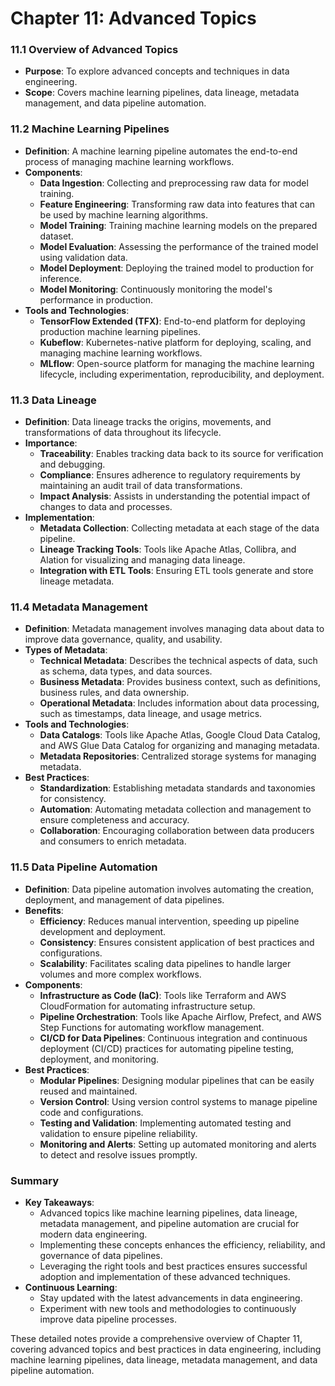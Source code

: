 # Chapter 11: Advanced Topics

### 11.1 Overview of Advanced Topics
- **Purpose**: To explore advanced concepts and techniques in data engineering.
- **Scope**: Covers machine learning pipelines, data lineage, metadata management, and data pipeline automation.

### 11.2 Machine Learning Pipelines
- **Definition**: A machine learning pipeline automates the end-to-end process of managing machine learning workflows.
- **Components**:
  - **Data Ingestion**: Collecting and preprocessing raw data for model training.
  - **Feature Engineering**: Transforming raw data into features that can be used by machine learning algorithms.
  - **Model Training**: Training machine learning models on the prepared dataset.
  - **Model Evaluation**: Assessing the performance of the trained model using validation data.
  - **Model Deployment**: Deploying the trained model to production for inference.
  - **Model Monitoring**: Continuously monitoring the model's performance in production.
- **Tools and Technologies**:
  - **TensorFlow Extended (TFX)**: End-to-end platform for deploying production machine learning pipelines.
  - **Kubeflow**: Kubernetes-native platform for deploying, scaling, and managing machine learning workflows.
  - **MLflow**: Open-source platform for managing the machine learning lifecycle, including experimentation, reproducibility, and deployment.

### 11.3 Data Lineage
- **Definition**: Data lineage tracks the origins, movements, and transformations of data throughout its lifecycle.
- **Importance**:
  - **Traceability**: Enables tracking data back to its source for verification and debugging.
  - **Compliance**: Ensures adherence to regulatory requirements by maintaining an audit trail of data transformations.
  - **Impact Analysis**: Assists in understanding the potential impact of changes to data and processes.
- **Implementation**:
  - **Metadata Collection**: Collecting metadata at each stage of the data pipeline.
  - **Lineage Tracking Tools**: Tools like Apache Atlas, Collibra, and Alation for visualizing and managing data lineage.
  - **Integration with ETL Tools**: Ensuring ETL tools generate and store lineage metadata.

### 11.4 Metadata Management
- **Definition**: Metadata management involves managing data about data to improve data governance, quality, and usability.
- **Types of Metadata**:
  - **Technical Metadata**: Describes the technical aspects of data, such as schema, data types, and data sources.
  - **Business Metadata**: Provides business context, such as definitions, business rules, and data ownership.
  - **Operational Metadata**: Includes information about data processing, such as timestamps, data lineage, and usage metrics.
- **Tools and Technologies**:
  - **Data Catalogs**: Tools like Apache Atlas, Google Cloud Data Catalog, and AWS Glue Data Catalog for organizing and managing metadata.
  - **Metadata Repositories**: Centralized storage systems for managing metadata.
- **Best Practices**:
  - **Standardization**: Establishing metadata standards and taxonomies for consistency.
  - **Automation**: Automating metadata collection and management to ensure completeness and accuracy.
  - **Collaboration**: Encouraging collaboration between data producers and consumers to enrich metadata.

### 11.5 Data Pipeline Automation
- **Definition**: Data pipeline automation involves automating the creation, deployment, and management of data pipelines.
- **Benefits**:
  - **Efficiency**: Reduces manual intervention, speeding up pipeline development and deployment.
  - **Consistency**: Ensures consistent application of best practices and configurations.
  - **Scalability**: Facilitates scaling data pipelines to handle larger volumes and more complex workflows.
- **Components**:
  - **Infrastructure as Code (IaC)**: Tools like Terraform and AWS CloudFormation for automating infrastructure setup.
  - **Pipeline Orchestration**: Tools like Apache Airflow, Prefect, and AWS Step Functions for automating workflow management.
  - **CI/CD for Data Pipelines**: Continuous integration and continuous deployment (CI/CD) practices for automating pipeline testing, deployment, and monitoring.
- **Best Practices**:
  - **Modular Pipelines**: Designing modular pipelines that can be easily reused and maintained.
  - **Version Control**: Using version control systems to manage pipeline code and configurations.
  - **Testing and Validation**: Implementing automated testing and validation to ensure pipeline reliability.
  - **Monitoring and Alerts**: Setting up automated monitoring and alerts to detect and resolve issues promptly.

### Summary
- **Key Takeaways**:
  - Advanced topics like machine learning pipelines, data lineage, metadata management, and pipeline automation are crucial for modern data engineering.
  - Implementing these concepts enhances the efficiency, reliability, and governance of data pipelines.
  - Leveraging the right tools and best practices ensures successful adoption and implementation of these advanced techniques.
- **Continuous Learning**:
  - Stay updated with the latest advancements in data engineering.
  - Experiment with new tools and methodologies to continuously improve data pipeline processes.

These detailed notes provide a comprehensive overview of Chapter 11, covering advanced topics and best practices in data engineering, including machine learning pipelines, data lineage, metadata management, and data pipeline automation.